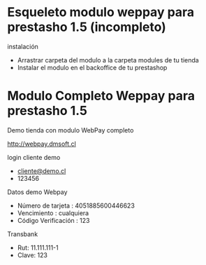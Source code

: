 Esqueleto modulo weppay para prestasho 1.5 (incompleto)
==========================

instalación 

-	Arrastrar carpeta del modulo a la carpeta modules de tu tienda
-	Instalar el modulo en el backoffice de tu prestashop



Modulo Completo Weppay para prestasho 1.5
==========================

Demo tienda con modulo WebPay completo


http://webpay.dmsoft.cl

login cliente demo 

- cliente@demo.cl
- 123456

Datos demo Webpay

- Número de tarjeta : 4051885600446623
- Vencimiento : cualquiera
- Código Verificación : 123

Transbank

- Rut: 11.111.111-1
- Clave: 123




